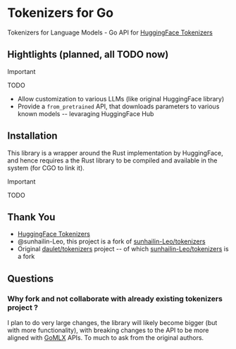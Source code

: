 # Tokenizers for Go
Tokenizers for Language Models - Go API for [HuggingFace Tokenizers](https://github.com/huggingface/tokenizers)

## Hightlights (planned, all TODO now)

> [!IMPORTANT]  
> TODO

* Allow customization to various LLMs (like original HuggingFace library)
* Provide a `from_pretrained` API, that downloads parameters to various known models -- levaraging HuggingFace Hub

## Installation

This library is a wrapper around the Rust implementation by HuggingFace, and hence requires a the Rust library to be compiled and available in the system (for CGO to link it).

> [!IMPORTANT]  
> TODO

## Thank You

* [HuggingFace Tokenizers](https://github.com/huggingface/tokenizers)
* @sunhailin-Leo, this project is a fork of [sunhailin-Leo/tokenizers](https://github.com/sunhailin-Leo/tokenizers/)
* Original [daulet/tokenizers](https://github.com/daulet/tokenizers) project -- of which [sunhailin-Leo/tokenizers](https://github.com/sunhailin-Leo/tokenizers/) is a fork

## Questions

### Why fork and not collaborate with already existing tokenizers project ?

I plan to do very large changes, the library will likely become bigger (but with more functionality), with breaking changes to the API to be more aligned with [GoMLX](https://github.com/gomlx/gomlx/) APIs. To much to ask from the original authors.



